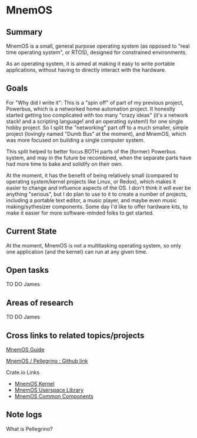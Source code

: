 # MnemOS

## Summary
MnemOS is a small, general purpose operating system (as opposed to "real time operating system", or RTOS), designed for constrained environments.

As an operating system, it is aimed at making it easy to write portable applications, without having to directly interact with the hardware.

## Goals
For "Why did I write it": This is a "spin off" of part of my previous project, Powerbus, which is a networked home automation project. It honestly started getting too complicated with too many "crazy ideas" (it's a network stack! and a scripting language! and an operating system!) for one single hobby project. So I split the "networking" part off to a much smaller, simple project (lovingly named "Dumb Bus" at the moment), and MnemOS, which was more focused on building a single computer system.

This split helped to better focus BOTH parts of the (former) Powerbus system, and may in the future be recombined, when the separate parts have had more time to bake and solidify on their own.

At the moment, it has the benefit of being relatively small (compared to operating system/kernel projects like Linux, or Redox), which makes it easier to change and influence aspects of the OS. I don't think it will ever be anything "serious", but I do plan to use to it to create a number of projects, including a portable text editor, a music player, and maybe even music making/sythesizer components. Some day I'd like to offer hardware kits, to make it easier for more software-minded folks to get started.

## Current State
At the moment, MnemOS is not a multitasking operating system, so only one application (and the kernel) can run at any given time.

## Open tasks
TO DO James

## Areas of research
TO DO James

## Cross links to related topics/projects
[MnemOS Guide](https://mnemos.jamesmunns.com/)

[MnemOS / Pellegrino : Github link](https://crates.io/crates/mnemos-common)

Crate.io Links

+ [MnemOS Kernel](https://crates.io/crates/mnemos)
+ [MnemOS Userspace Library](https://crates.io/crates/mnemos-userspace)
+ [MnemOS Common Components](https://crates.io/crates/mnemos-common)

## Note logs
What is Pellegrino?
